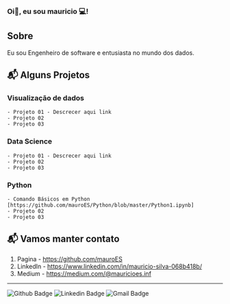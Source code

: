 ### Oi👋, eu sou mauricio 💻!

## Sobre
<p> Eu sou Engenheiro de software e entusiasta no mundo dos dados.

## 📬 Alguns Projetos
   ### Visualização de dados
    - Projeto 01 - Descrecer aqui link 
    - Projeto 02
    - Projeto 03
   ### Data Science
    - Projeto 01 - Descrecer aqui link 
    - Projeto 02
    - Projeto 03
   ### Python
    - Comando Básicos em Python [https://github.com/mauroES/Python/blob/master/Python1.ipynb]
    - Projeto 02
    - Projeto 03

## 📬 Vamos manter contato

1. Pagina - https://github.com/mauroES
2. LinkedIn - https://www.linkedin.com/in/mauricio-silva-068b418b/
3. Medium - https://medium.com/@mauricioes.inf

***
![Github Badge](https://img.shields.io/badge/-Github-000?style=flat-square&logo=Github&logoColor=white&link=link_do_seu_perfil_no_github)
![Linkedin Badge](https://img.shields.io/badge/-LinkedIn-blue?style=flat-square&logo=Linkedin&logoColor=white&link=https://www.linkedin.com/in/mauricio-silva-068b418b/)
![Gmail Badge](https://img.shields.io/badge/-Gmail-c14438?style=flat-square&logo=Gmail&logoColor=white&link=mailto:seu_email)
